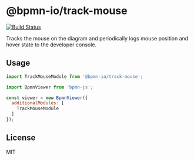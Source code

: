 # @bpmn-io/track-mouse

[![Build Status](https://travis-ci.com/bpmn-io/track-mouse.svg?branch=master)](https://travis-ci.com/bpmn-io/track-mouse)

Tracks the mouse on the diagram and periodically logs mouse position and hover state to the developer console.


## Usage

```javascript
import TrackMouseModule from '@bpmn-io/track-mouse';

import BpmnViewer from 'bpmn-js';

const viewer = new BpmnViewer({
  additionalModules: [
    TrackMouseModule
  ]
});
```


## License

MIT
